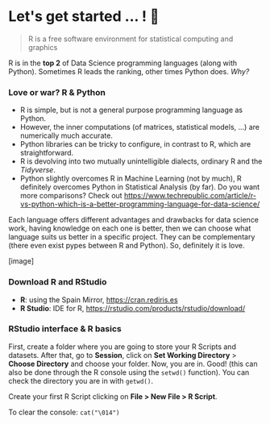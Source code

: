 # Let's get started ... ! 🙈

> R is a free software environment for statistical computing and graphics

R is in the **top 2** of Data Science programming languages (along with Python). Sometimes R leads the ranking, other times Python does. *Why?*

### Love or war? R & Python

- R is simple, but is not a general purpose programming language as Python.
- However, the inner computations (of matrices, statistical models, ...) are numerically much accurate.
- Python libraries can be tricky to configure, in contrast to R, which are straightforward.
- R is devolving into two mutually unintelligible dialects, ordinary R and the *Tidyverse*.
- Python slightly overcomes R in Machine Learning (not by much), R definitely overcomes Python in Statistical Analysis (by far).
Do you want more comparisons? Check out https://www.techrepublic.com/article/r-vs-python-which-is-a-better-programming-language-for-data-science/

Each language offers different advantages and drawbacks for data science work, having knowledge on each one is better, then we can choose what language suits us better in a specific project. They can be complementary (there even exist pypes between R and Python). So, definitely it is love.

[image]

### Download R and RStudio

- **R**: using the Spain Mirror, https://cran.rediris.es
- **R Studio**: IDE for R, https://rstudio.com/products/rstudio/download/

### RStudio interface & R basics

First, create a folder where you are going to store your R Scripts and datasets. After that, go to **Session**, click on **Set Working Directory** > **Choose Directory** and choose your folder. Now, you are in. Good! (this can also be done through the R console using the `setwd()` function). You can check the directory you are in with `getwd()`.

Create your first R Script clicking on **File > New File > R Script**. 



To clear the console: `cat("\014")`
